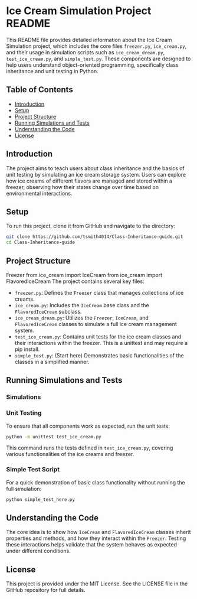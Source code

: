 # Ice Cream Simulation Project README

This README file provides detailed information about the Ice Cream Simulation project, which includes the core files `freezer.py`, `ice_cream.py`, and their usage in simulation scripts such as `ice_cream_dream.py`, `test_ice_cream.py`, and `simple_test.py`. These components are designed to help users understand object-oriented programming, specifically class inheritance and unit testing in Python.

## Table of Contents

- [Introduction](#introduction)
- [Setup](#setup)
- [Project Structure](#project-structure)
- [Running Simulations and Tests](#running-simulations-and-tests)
- [Understanding the Code](#understanding-the-code)
- [License](#license)

## Introduction

The project aims to teach users about class inheritance and the basics of unit testing by simulating an ice cream storage system. Users can explore how ice creams of different flavors are managed and stored within a freezer, observing how their states change over time based on environmental interactions.

## Setup

To run this project, clone it from GitHub and navigate to the directory:

```bash
git clone https://github.com/tsmith4014/Class-Inheritance-guide.git
cd Class-Inheritance-guide
```

## Project Structure
Freezer
from ice_cream import IceCream
from ice_cream import FlavoredIceCream
The project contains several key files:

- `freezer.py`: Defines the `Freezer` class that manages collections of ice creams.
- `ice_cream.py`: Includes the `IceCream` base class and the `FlavoredIceCream` subclass.
- `ice_cream_dream.py`: Utilizes the `Freezer`, `IceCream`, and `FlavoredIceCream` classes to simulate a full ice cream management system.
- `test_ice_cream.py`: Contains unit tests for the ice cream classes and their interactions within the freezer.  This is a unittest and may require a pip install.
- `simple_test.py`: (Start here) Demonstrates basic functionalities of the classes in a simplified manner.

## Running Simulations and Tests

### Simulations

### Unit Testing

To ensure that all components work as expected, run the unit tests:

```bash
python -m unittest test_ice_cream.py
```

This command runs the tests defined in `test_ice_cream.py`, covering various functionalities of the ice creams and freezer.

### Simple Test Script

For a quick demonstration of basic class functionality without running the full simulation:

```bash
python simple_test_here.py
```

## Understanding the Code

The core idea is to show how `IceCream` and `FlavoredIceCream` classes inherit properties and methods, and how they interact within the `Freezer`. Testing these interactions helps validate that the system behaves as expected under different conditions.

## License

This project is provided under the MIT License. See the LICENSE file in the GitHub repository for full details.

